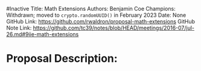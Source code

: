 #Inactive
Title: Math Extensions
Authors: Benjamin Coe
Champions: Withdrawn; moved to `crypto.randomUUID()` in February 2023
Date: None
GitHub Link: https://github.com/rwaldron/proposal-math-extensions
GitHub Note Link: https://github.com/tc39/notes/blob/HEAD/meetings/2016-07/jul-26.md#9iie-math-extensions

# Proposal Description:
